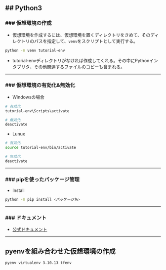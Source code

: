 ## ## Python3
### ### 仮想環境の作成
- 仮想環境を作成するには、仮想環境を置くディレクトリをきめて、そのディレクトリのパスを指定して、`venv`をスクリプトとして実行する。
```sh
python -m venv tutorial-env
```
- tutorial-envディレクトリがなければ作成してくれる。その中にPythonインタプリタ、その他関連するファイルのコピーも含まれる。

---
### ### 仮想環境の有効化&無効化
- Windowsの場合
```powershell
# 有効化
tutorial-env\Scripts\activate

# 無効化
deactivate
```
- Lunux
```sh
# 有効化
source tutorial-env/bin/activate

# 無効化
deactivate
```

---
### ### pipを使ったパッケージ管理
- Install
```sh
python -m pip install <パッケージ名>
```


---
### ### ドキュメント
- [公式ドキュメント](https://docs.python.org/ja/3.13/tutorial/venv.html)
---
## pyenvを組み合わせた仮想環境の作成
```sh
pyenv virtualenv 3.10.13 tfenv
```